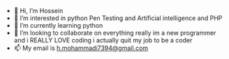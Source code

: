 - 👋 Hi, I’m Hossein
- 👀 I’m interested in python Pen Testing and Artificial intelligence and PHP
- 🌱 I’m currently learning python
- 💞️ I’m looking to collaborate on everything really im a new programmer and i REALLY LOVE coding i actually quit my job to be a coder
- 📫 My email is h.mohammadi7394@gmail.com

<!---
joojoo137/joojoo137 is a ✨ special ✨ repository because its `README.md` (this file) appears on your GitHub profile.
You can click the Preview link to take a look at your changes.
--->
